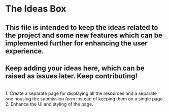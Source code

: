 # The Ideas Box
## This file is intended to keep the ideas related to the project and some new features which can be implemented further for enhancing the user experience.
## Keep adding your ideas here, which can be raised as issues later. Keep contributing!
<br />
1. Create a separate page for displaying all the resources and a separate one housing the submission form instead of keeping them on a single page.
<br />
2. Enhance the UI and styling of the page.
